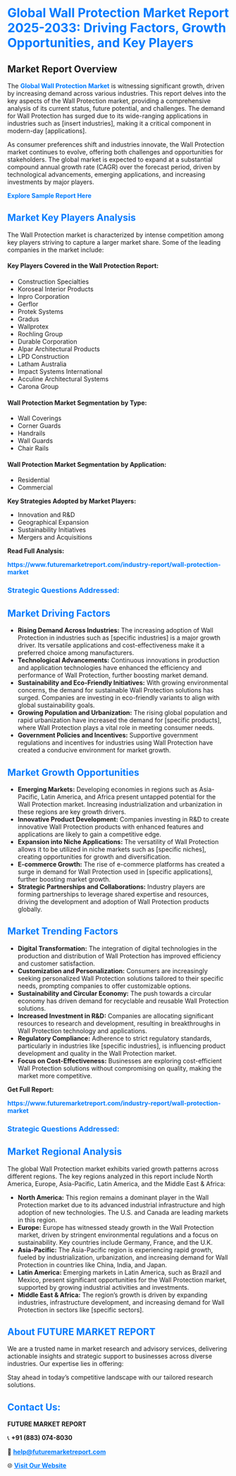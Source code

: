 <h1 style="color: #007BFF;">Global Wall Protection Market Report 2025-2033: Driving Factors, Growth Opportunities, and Key Players</h1>

<section id="overview">
<h2>Market Report Overview</h2>
<p>The <a href="https://www.futuremarketreport.com/industry-report/wall-protection-market" style="color: #007BFF; text-decoration: none;"><strong>Global Wall Protection Market</strong></a> is witnessing significant growth, driven by increasing demand across various industries. This report delves into the key aspects of the Wall Protection market, providing a comprehensive analysis of its current status, future potential, and challenges. The demand for Wall Protection has surged due to its wide-ranging applications in industries such as [insert industries], making it a critical component in modern-day [applications].</p>
<p>As consumer preferences shift and industries innovate, the Wall Protection market continues to evolve, offering both challenges and opportunities for stakeholders. The global market is expected to expand at a substantial compound annual growth rate (CAGR) over the forecast period, driven by technological advancements, emerging applications, and increasing investments by major players.</p>
</section>

<section id="overview">
<p><a href="https://www.futuremarketreport.com/request-sample/reportId=101972" style="color: #007BFF; text-decoration: none;"><strong>Explore Sample Report Here</strong></a></p>
</section>

<section id="key-players">
<h2 style="color: #007BFF;">Market Key Players Analysis</h2>
<p>The Wall Protection market is characterized by intense competition among key players striving to capture a larger market share. Some of the leading companies in the market include:</p>
<h4>Key Players Covered in the Wall Protection Report:</h4>
<ul><li>Construction Specialties</li><li>Koroseal Interior Products</li><li>Inpro Corporation</li><li>Gerflor</li><li>Protek Systems</li><li>Gradus</li><li>Wallprotex</li><li>Rochling Group</li><li>Durable Corporation</li><li>Alpar Architectural Products</li><li>LPD Construction</li><li>Latham Australia</li><li>Impact Systems International</li><li>Acculine Architectural Systems</li><li>Carona Group</li></ul>
<h4>Wall Protection Market Segmentation by Type:</h4>
<ul><li>Wall Coverings</li><li>Corner Guards</li><li>Handrails</li><li>Wall Guards</li><li>Chair Rails</li></ul>

<h4>Wall Protection Market Segmentation by Application:</h4>
<ul><li>Residential</li><li>Commercial</li></ul>
<p><strong>Key Strategies Adopted by Market Players:</strong></p>
<ul>
<li>Innovation and R&D</li>
<li>Geographical Expansion</li>
<li>Sustainability Initiatives</li>
<li>Mergers and Acquisitions</li>
</ul>
</section>

<section>
<p><strong>Read Full Analysis: </strong></p><a href="https://www.futuremarketreport.com/industry-report/wall-protection-market" style="color: #007BFF; text-decoration: none;"><strong>https://www.futuremarketreport.com/industry-report/wall-protection-market</strong></a>
<h3 style="color: #007BFF;">Strategic Questions Addressed:</h3>
</section>

<section id="driving-factors">
<h2 style="color: #007BFF;">Market Driving Factors</h2>
<ul>
<li><strong>Rising Demand Across Industries:</strong> The increasing adoption of Wall Protection in industries such as [specific industries] is a major growth driver. Its versatile applications and cost-effectiveness make it a preferred choice among manufacturers.</li>
<li><strong>Technological Advancements:</strong> Continuous innovations in production and application technologies have enhanced the efficiency and performance of Wall Protection, further boosting market demand.</li>
<li><strong>Sustainability and Eco-Friendly Initiatives:</strong> With growing environmental concerns, the demand for sustainable Wall Protection solutions has surged. Companies are investing in eco-friendly variants to align with global sustainability goals.</li>
<li><strong>Growing Population and Urbanization:</strong> The rising global population and rapid urbanization have increased the demand for [specific products], where Wall Protection plays a vital role in meeting consumer needs.</li>
<li><strong>Government Policies and Incentives:</strong> Supportive government regulations and incentives for industries using Wall Protection have created a conducive environment for market growth.</li>
</ul>
</section>

<section id="growth-opportunities">
<h2 style="color: #007BFF;">Market Growth Opportunities</h2>
<ul>
<li><strong>Emerging Markets:</strong> Developing economies in regions such as Asia-Pacific, Latin America, and Africa present untapped potential for the Wall Protection market. Increasing industrialization and urbanization in these regions are key growth drivers.</li>
<li><strong>Innovative Product Development:</strong> Companies investing in R&D to create innovative Wall Protection products with enhanced features and applications are likely to gain a competitive edge.</li>
<li><strong>Expansion into Niche Applications:</strong> The versatility of Wall Protection allows it to be utilized in niche markets such as [specific niches], creating opportunities for growth and diversification.</li>
<li><strong>E-commerce Growth:</strong> The rise of e-commerce platforms has created a surge in demand for Wall Protection used in [specific applications], further boosting market growth.</li>
<li><strong>Strategic Partnerships and Collaborations:</strong> Industry players are forming partnerships to leverage shared expertise and resources, driving the development and adoption of Wall Protection products globally.</li>
</ul>
</section>

<section id="trending-factors">
<h2 style="color: #007BFF;">Market Trending Factors</h2>
<ul>
<li><strong>Digital Transformation:</strong> The integration of digital technologies in the production and distribution of Wall Protection has improved efficiency and customer satisfaction.</li>
<li><strong>Customization and Personalization:</strong> Consumers are increasingly seeking personalized Wall Protection solutions tailored to their specific needs, prompting companies to offer customizable options.</li>
<li><strong>Sustainability and Circular Economy:</strong> The push towards a circular economy has driven demand for recyclable and reusable Wall Protection solutions.</li>
<li><strong>Increased Investment in R&D:</strong> Companies are allocating significant resources to research and development, resulting in breakthroughs in Wall Protection technology and applications.</li>
<li><strong>Regulatory Compliance:</strong> Adherence to strict regulatory standards, particularly in industries like [specific industries], is influencing product development and quality in the Wall Protection market.</li>
<li><strong>Focus on Cost-Effectiveness:</strong> Businesses are exploring cost-efficient Wall Protection solutions without compromising on quality, making the market more competitive.</li>
</ul>
</section>

<section>
<p><strong>Get Full Report: </strong></p><a href="https://www.futuremarketreport.com/industry-report/wall-protection-market" style="color: #007BFF; text-decoration: none;"><strong>https://www.futuremarketreport.com/industry-report/wall-protection-market</strong></a>
<h3 style="color: #007BFF;">Strategic Questions Addressed:</h3>
</section>


<section id="regional-analysis">
<h2 style="color: #007BFF;">Market Regional Analysis</h2>
<p>The global Wall Protection market exhibits varied growth patterns across different regions. The key regions analyzed in this report include North America, Europe, Asia-Pacific, Latin America, and the Middle East & Africa:</p>
<ul>
<li><strong>North America:</strong> This region remains a dominant player in the Wall Protection market due to its advanced industrial infrastructure and high adoption of new technologies. The U.S. and Canada are leading markets in this region.</li>
<li><strong>Europe:</strong> Europe has witnessed steady growth in the Wall Protection market, driven by stringent environmental regulations and a focus on sustainability. Key countries include Germany, France, and the U.K.</li>
<li><strong>Asia-Pacific:</strong> The Asia-Pacific region is experiencing rapid growth, fueled by industrialization, urbanization, and increasing demand for Wall Protection in countries like China, India, and Japan.</li>
<li><strong>Latin America:</strong> Emerging markets in Latin America, such as Brazil and Mexico, present significant opportunities for the Wall Protection market, supported by growing industrial activities and investments.</li>
<li><strong>Middle East & Africa:</strong> The region’s growth is driven by expanding industries, infrastructure development, and increasing demand for Wall Protection in sectors like [specific sectors].</li>
</ul>
</section>

<footer>
<h2 style="color: #007BFF;">About FUTURE MARKET REPORT</h2>
<p>We are a trusted name in market research and advisory services, delivering actionable insights and strategic support to businesses across diverse industries. Our expertise lies in offering:</p>

<p>Stay ahead in today’s competitive landscape with our tailored research solutions.</p>

<h2 style="color: #007BFF;">Contact Us:</h2>
<p><strong>FUTURE MARKET REPORT</strong></p>
<p>📞 <strong>+91 (883) 074-8030</strong></p>
<p>📧 <strong><a href="mailto:help@futuremarketreport.com" style="color: #007BFF;">help@futuremarketreport.com</a></strong></p>
<p>🌐 <strong><a href="https://www.futuremarketreport.com/" style="color: #007BFF;">Visit Our Website</a></strong></p>
</footer>
